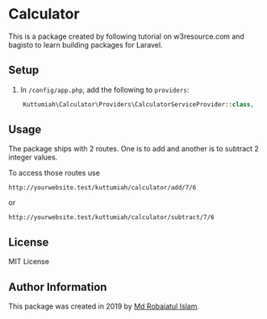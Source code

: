 # Calculator

This is a package created by following tutorial on w3resource.com and
bagisto to learn building packages for Laravel.

## Setup

1. In `/config/app.php`, add the following to `providers`:
```php
    Kuttumiah\Calculator\Providers\CalculatorServiceProvider::class,
```

## Usage

The package ships with 2 routes. One is to add and another is to subtract
2 integer values.

To access those routes use
```http request
http://yourwebsite.test/kuttumiah/calculator/add/7/6
```

or
```http request
http://yourwebsite.test/kuttumiah/calculator/subtract/7/6
```

## License

MIT License

## Author Information

This package was created in 2019 by [Md Robaiatul Islam](mailto:robaiat.shaon@gmail.com).
